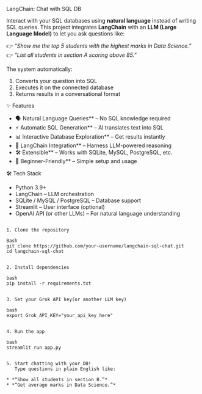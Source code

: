 LangChain: Chat with SQL DB

Interact with your SQL databases using **natural language** instead of writing SQL queries.
This project integrates **LangChain** with an **LLM (Large Language Model)** to let you ask questions like:

👉 *“Show me the top 5 students with the highest marks in Data Science.”*
👉 *“List all students in section A scoring above 85.”*

The system automatically:

1. Converts your question into SQL
2. Executes it on the connected database
3. Returns results in a conversational format

✨ Features

* 🗣️ Natural Language Queries** – No SQL knowledge required
* ⚡ Automatic SQL Generation** – AI translates text into SQL
* 📊 Interactive Database Exploration** – Get results instantly
* 🔗 LangChain Integration** – Harness LLM-powered reasoning
* 🛠️ Extensible** – Works with SQLite, MySQL, PostgreSQL, etc.
* 🎯 Beginner-Friendly** – Simple setup and usage

🛠️ Tech Stack

* Python 3.9+
* LangChain – LLM orchestration
* SQLite / MySQL / PostgreSQL – Database support
* Streamlit – User interface (optional)
* OpenAI API (or other LLMs) – For natural language understanding

```

1. Clone the repository

Bash
git clone https://github.com/your-username/langchain-sql-chat.git
cd langchain-sql-chat


2. Install dependencies

bash
pip install -r requirements.txt


3. Set your Grok API key(or another LLM key)

bash
export Grok_API_KEY="your_api_key_here"


4. Run the app

bash
streamlit run app.py


5. Start chatting with your DB!
   Type questions in plain English like:

* *“Show all students in section B.”*
* *“Get average marks in Data Science.”*
